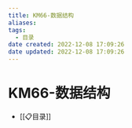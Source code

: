 ```yaml
---
title: KM66-数据结构
aliases:
tags:
  - 目录
date created: 2022-12-08 17:09:26
date updated: 2022-12-08 17:09:26
---
```


# KM66-数据结构

- [[📋目录]]
